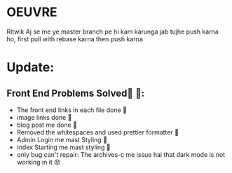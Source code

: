 # OEUVRE
Ritwik Aj se me ye master branch pe hi kam karunga jab tujhe push karna ho, first pull with rebase karna then push karna



# Update: 

## Front End Problems Solved🚀 🎯:
* The front end links in each file done 💪
* image links done 💪
* blog post me done 💪
* Removed the whitespaces and used prettier formatter 💪
* Admin Login me mast Styling 💪
* Index Starting me mast styling 💪
* only bug can't repair: The archives-c me issue hai that dark mode is not working in it 😟
